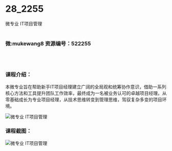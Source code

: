 # 28_2255
微专业 IT项目管理
<br/></br>
<h3>微:mukewang8 资源编号：522255</h3>
<br/></br>
<h3>课程介绍：</h3>
<p><span id="thread_subject"></span><span id="thread_subject">本微专业旨在帮助新手IT项目经理建立广阔的全局观和统筹协作意识，借助一系列核心方法和工具提升团队工作效率，最终成为一名被业务认可的卓越项目经理。从零基础成长为专业项目经理，从技术思维转变到管理思维，驾驭复杂多变的项目环境。</span></p>
<p><img src="https://www.ko996.com/wp-content/uploads/img/2018/04/2-70-300x73.png" alt="微专业 IT项目管理"></p>
<div class="info-desc">
<h3>课程截图：</h3>
<p><img src="https://www.ko996.com/wp-content/uploads/img/2018/04/3-82.png" alt="微专业 IT项目管理"></p>


			
</div>
